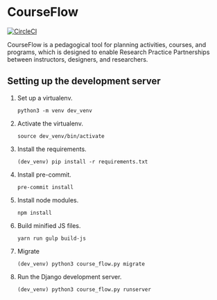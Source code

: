 # CourseFlow

[![CircleCI](https://circleci.com/gh/SALTISES4/CourseFlow.svg?style=svg)](https://circleci.com/gh/SALTISES4/CourseFlow)

CourseFlow is a pedagogical tool for planning activities, courses, and programs, which is designed to enable Research Practice Partnerships between instructors, designers, and researchers.

## Setting up the development server

1.  Set up a virtualenv.

        python3 -m venv dev_venv

2.  Activate the virtualenv.

        source dev_venv/bin/activate

3.  Install the requirements.

        (dev_venv) pip install -r requirements.txt

4.  Install pre-commit.

        pre-commit install

5.  Install node modules.

        npm install

6.  Build minified JS files.

        yarn run gulp build-js

7.  Migrate

        (dev_venv) python3 course_flow.py migrate

8.  Run the Django development server.

        (dev_venv) python3 course_flow.py runserver
